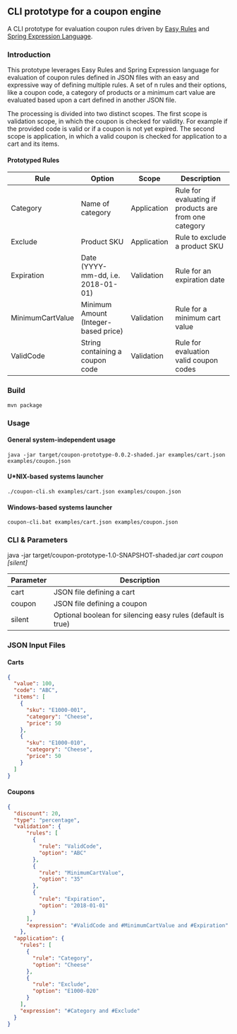 CLI prototype for a coupon engine
---
A CLI prototype for evaluation coupon rules driven by [Easy Rules](https://github.com/j-easy/easy-rules)
and [Spring Expression Language](https://docs.spring.io/spring/docs/4.3.12.RELEASE/spring-framework-reference/html/expressions.html). 

### Introduction
This prototype leverages Easy Rules and Spring Expression language for evaluation of coupon rules defined
in JSON files with an easy and expressive way of defining multiple rules. A set of n rules and their options,
like a coupon code, a category of products or a minimum cart value are evaluated based upon a cart defined
in another JSON file.

The processing is divided into two distinct scopes. The first scope is validation scope, in which the coupon
is checked for validity. For example if the provided code is valid or if a coupon is not yet expired.
The second scope is application, in which a valid coupon is checked for application to a cart and its items.

#### Prototyped Rules
Rule|Option|Scope|Description
---|---|---|---
Category|Name of category|Application|Rule for evaluating if products are from one category
Exclude|Product SKU|Application|Rule to exclude a product SKU
Expiration|Date (YYYY-mm-dd, i.e. 2018-01-01)|Validation|Rule for an expiration date
MinimumCartValue|Minimum Amount (Integer-based price)|Validation|Rule for a minimum cart value
ValidCode|String containing a coupon code|Validation|Rule for evaluation valid coupon codes

### Build
```
mvn package
```

### Usage
#### General system-independent usage 
```
java -jar target/coupon-prototype-0.0.2-shaded.jar examples/cart.json examples/coupon.json
```

#### U*NIX-based systems launcher
```
./coupon-cli.sh examples/cart.json examples/coupon.json
```

#### Windows-based systems launcher
```
coupon-cli.bat examples/cart.json examples/coupon.json
```

### CLI & Parameters
java -jar target/coupon-prototype-1.0-SNAPSHOT-shaded.jar *cart* *coupon* *[silent]*

Parameter | Description
--- | ---
cart | JSON file defining a cart
coupon | JSON file defining a coupon
silent | Optional boolean for silencing easy rules (default is true)

### JSON Input Files
#### Carts
```json
{
  "value": 100,
  "code": "ABC",
  "items": [
    {
      "sku": "E1000-001",
      "category": "Cheese",
      "price": 50
    },
    {
      "sku": "E1000-010",
      "category": "Cheese",
      "price": 50
    }
  ]
}
```

#### Coupons
```json
{
  "discount": 20,
  "type": "percentage",
  "validation": {
      "rules": [
        {
          "rule": "ValidCode",
          "option": "ABC"
        },
        {
          "rule": "MinimumCartValue",
          "option": "35"
        },
        {
          "rule": "Expiration",
          "option": "2018-01-01"
        }
      ],
      "expression": "#ValidCode and #MinimumCartValue and #Expiration"
    },
  "application": {
    "rules": [
      {
        "rule": "Category",
        "option": "Cheese"
      },
      {
        "rule": "Exclude",
        "option": "E1000-020"
      }
    ],
    "expression": "#Category and #Exclude"
  }
}
```